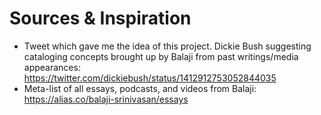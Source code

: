 # Sources & Inspiration

* Tweet which gave me the idea of this project. Dickie Bush suggesting cataloging concepts brought up by Balaji from past writings/media appearances: https://twitter.com/dickiebush/status/1412912753052844035
* Meta-list of all essays, podcasts, and videos from Balaji: https://alias.co/balaji-srinivasan/essays